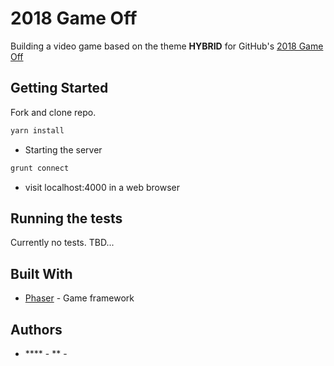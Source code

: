 # 2018 Game Off

Building a video game based on the theme **HYBRID** for GitHub's [2018 Game Off](https://blog.github.com/2018-11-01-game-off-2018-theme-announcement/)

## Getting Started

Fork and clone repo.

```bash
yarn install
```

* Starting the server

```bash
grunt connect
```

* visit localhost:4000 in a web browser

## Running the tests

Currently no tests. TBD...

## Built With

* [Phaser](http://phaser.io/) - Game framework

## Authors

* **** - ** - []()
